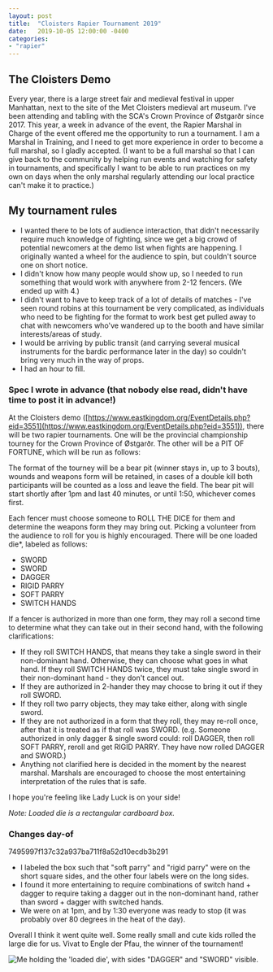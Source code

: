 ```yaml
---
layout: post
title:  "Cloisters Rapier Tournament 2019"
date:   2019-10-05 12:00:00 -0400
categories: 
- "rapier"
---
```


## The Cloisters Demo

Every year, there is a large street fair and medieval festival in upper Manhattan, next to the site of the Met Cloisters medieval art museum. I've been attending and tabling with the SCA's Crown Province of Østgarðr since 2017. This year, a week in advance of the event, the Rapier Marshal in Charge of the event offered me the opportunity to run a tournament. I am a Marshal in Training, and I need to get more experience in order to become a full marshal, so I gladly accepted. (I want to be a full marshal so that I can give back to the community by helping run events and watching for safety in tournaments, and specifically I want to be able to run practices on my own on days when the only marshal regularly attending our local practice can't make it to practice.)

## My tournament rules

- I wanted there to be lots of audience interaction, that didn't necessarily require much knowledge of fighting, since we get a big crowd of potential newcomers at the demo list when fights are happening. I originally wanted a wheel for the audience to spin, but couldn't source one on short notice. 
- I didn't know how many people would show up, so I needed to run something that would work with anywhere from 2-12 fencers. (We ended up with 4.)
- I didn't want to have to keep track of a lot of details of matches - I've seen round robins at this tournament be very complicated, as individuals who need to be fighting for the format to work best get pulled away to chat with newcomers who've wandered up to the booth and have similar interests/areas of study.
- I would be arriving by public transit (and carrying several musical instruments for the bardic performance later in the day) so couldn't bring very much in the way of props.
- I had an hour to fill.

### Spec I wrote in advance (that nobody else read, didn't have time to post it in advance!)

At the Cloisters demo ([https://www.eastkingdom.org/EventDetails.php?eid=3551](https://www.eastkingdom.org/EventDetails.php?eid=3551)), there will be two rapier tournaments. One will be the provincial championship tourney for the Crown Province of Østgarðr. 
The other will be a PIT OF FORTUNE, which will be run as follows:

The format of the tourney will be a bear pit (winner stays in, up to 3 bouts), wounds and weapons form will be retained, in cases of a double kill both participants will be counted as a loss and leave the field. The bear pit will start shortly after 1pm and last 40 minutes, or until 1:50, whichever comes first. 

Each fencer must choose someone to ROLL THE DICE for them and determine the weapons form they may bring out. Picking a volunteer from the audience to roll for you is highly encouraged. There will be one loaded die*, labeled as follows:

- SWORD
- SWORD
- DAGGER
- RIGID PARRY
- SOFT PARRY
- SWITCH HANDS

If a fencer is authorized in more than one form, they may roll a second time to determine what they can take out in their second hand, with the following clarifications: 
- If they roll SWITCH HANDS, that means they take a single sword in their non-dominant hand. Otherwise, they can choose what goes in what hand. If they roll SWITCH HANDS twice, they must take single sword in their non-dominant hand - they don't cancel out.
- If they are authorized in 2-hander they may choose to bring it out if they roll SWORD. 
- If they roll two parry objects, they may take either, along with single sword.
- If they are not authorized in a form that they roll, they may re-roll once, after that it is treated as if that roll was SWORD. (e.g. Someone authorized in only dagger & single sword could: roll DAGGER, then roll SOFT PARRY, reroll and get RIGID PARRY. They have now rolled DAGGER and SWORD.)
- Anything not clarified here is decided in the moment by the nearest marshal. Marshals are encouraged to choose the most entertaining interpretation of the rules that is safe.

I hope you're feeling like Lady Luck is on your side!

*Note: Loaded die is a rectangular cardboard box.*

### Changes day-of
7495997f137c32a937ba711f8a52d10ecdb3b291
- I labeled the box such that "soft parry" and "rigid parry" were on the short square sides, and the other four labels were on the long sides. 
- I found it more entertaining to require combinations of switch hand + dagger to require taking a dagger out in the non-dominant hand, rather than sword + dagger with switched hands.
- We were on at 1pm, and by 1:30 everyone was ready to stop (it was probably over 80 degrees in the heat of the day). 

Overall I think it went quite well. Some really small and cute kids rolled the large die for us. Vivat to Engle der Pfau, the winner of the tournament!

![Me holding the 'loaded die', with sides "DAGGER" and "SWORD" visible.]({{site.url}}{{site.baseurl}}/images/cloisters-2019/dice.jpeg "Picture of me holding the tournament die. Taken by Isabel of Østgarðr")


